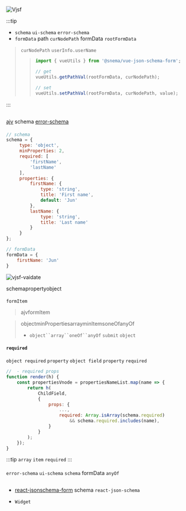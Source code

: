 #

##

![Vjsf](/vjsf.jpg)

:::tip
* `schema` `ui-schema` `error-schema`
* `formData`
path `curNodePath` formData `rootFormData`
> `curNodePath`  `userInfo.userName`
>>
>> ```js
>> import { vueUtils } from '@snema/vue-json-schema-form';
>>
>> // get
>> vueUtils.getPathVal(rootFormData, curNodePath);
>>
>> // set
>> vueUtils.setPathVal(rootFormData, curNodePath, value);
>> ```
:::

##
 [ajv](https://github.com/epoberezkin/ajv) schema [error-schema](/zh/guide/basic-config.html#error-schema)

####


```js
// schema
schema = {
     type: 'object',
     minProperties: 2,
     required: [
         'firstName',
         'lastName'
     ],
     properties: {
         firstName: {
             type: 'string',
             title: 'First name',
             default: 'Jun'
         },
         lastName: {
             type: 'string',
             title: 'Last name'
         }
     }
};

// formData
formData = {
    firstName: 'Jun'
}
```


![vjsf-vaidate](/vjsf-vaidate.jpg)

schemapropertyobject

####
 `formItem`


> ajvformItem


>  objectminPropertiesarrayminItemsoneOfanyOf
>*  `object``array``oneOf``anyOf`  `submit`  `object`

####  `required`
`object required`  `property`  `object field`   `property`  `required`

```js
//  - required props
function render(h) {
    const propertiesVnode = propertiesNameList.map(name => {
        return h(
            ChildField,
            {
                props: {
                    ...,
                    required: Array.isArray(schema.required)
                        && schema.required.includes(name),
                }
            }
        );
    });
}
```

:::tip
 `array`  `item`  `required`
:::

####
`error-schema`  `ui-schema`  `schema` formData
 `anyOf`

##

* [react-jsonschema-form](https://github.com/rjsf-team/react-jsonschema-form)
schema `react-json-schema`

*  `Widget`
